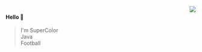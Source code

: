 <img align="right" src="https://github-readme-stats.vercel.app/api?username=supercolor007&show_icons=true&icon_color=805AD5&text_color=718096&bg_color=ffffff&hide_title=true" />

#### Hello 👏
> I'm SuperColor  
> Java  
> Football  
